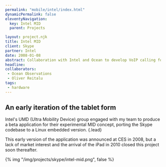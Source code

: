 ```yaml
---
permalink: "mobile/intel/index.html"
dynamicPermalink: false
eleventyNavigation:
  key: Intel MID
  parent: Projects

layout: project.njk
title: Intel MID
client: Skype
partner: Intel
date: 2008-01-08
abstract: Collaboration with Intel and Ocean to develop VoIP calling for it's "Mobile Internet Device" concept.
headline: 
collaborators:
 - Ocean Observations
 - Oliver Reitalu
tags: 
 - hardware
---
```


## An early iteration of the tablet form

Intel's UMD (Ultra Mobility Device) group engaged with my team to produce a beta
application for their experimental MID concept, porting the Skype codebase to a
Linux embedded version. {.lead}

This early version of the application was announced at CES in 2008, but a lack
of market interest and the arrival of the iPad in 2010 closed this project soon
thereafter.

{% img "/img/projects/skype/intel-mid.png", false %}
